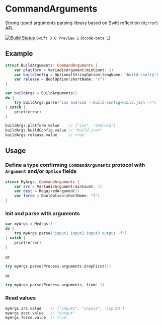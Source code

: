 # CommandArguments

Strong typed arguments parsing library based on Swift reflection (`Mirror`) API. 

[![Build Status](https://travis-ci.org/evan-liu/CommandArguments.svg)](https://travis-ci.org/evan-liu/CommandArguments)
`Swift 3.0 Preview 1` (`Xcode-beta 1`) 

## Example

```swift
struct BuildArguments: CommandArguments {
    var platform = VariadicArgument(minCount: 1)
    var buildConfig = OptionalStringOption(longName: "build-config")
    var release = BoolOption(shortName: "r")
}

var buildArgs = BuildArguments()
do {
    try buildArgs.parse("ios android --build-config=build.json -r")
} catch {
    print(error)
}

buildArgs.platform.value    // ["ios", "android"]
buildArgs.buildConfig.value // "build.json"
buildArgs.release.value     // true
```

## Usage

### Define a type confirming `CommandArguments` protocol with `Argument` and/or `Option` fields

```swift
struct MyArgs: CommandArguments {
    var src = VariadicArgument(minCount: 1)
    var dest = RequiredArgument()
    var force = BoolOption(shortName: "f")
}
```

### Init and parse with arguments

```swift
var myArgs = MyArgs()
do {
    try myArgs.parse("input1 input2 input3 output -f")
} catch {
    print(error)
}
```

or

```swift
try myArgs.parse(Process.arguments.dropFirst())
```

or

```swift
try myArgs.parse(Process.arguments, from: 1)
```

### Read values

```swift
myArgs.src.value    // ["input1", "input2", "input3"]
myArgs.dest.value   // "output"
myArgs.force.value  // true
```

